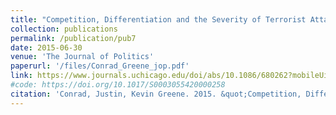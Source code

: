 ```yaml
---
title: "Competition, Differentiation and the Severity of Terrorist Attacks"
collection: publications
permalink: /publication/pub7
date: 2015-06-30
venue: 'The Journal of Politics'
paperurl: '/files/Conrad_Greene_jop.pdf'
link: https://www.journals.uchicago.edu/doi/abs/10.1086/680262?mobileUi=0&journalCode=jop
#code: https://doi.org/10.1017/S0003055420000258
citation: 'Conrad, Justin, Kevin Greene. 2015. &quot;Competition, Differentiation and the Severity of Terrorist Attacks.&quot; <i>The Journal of Politics</i>. 1(1).'
---
```


